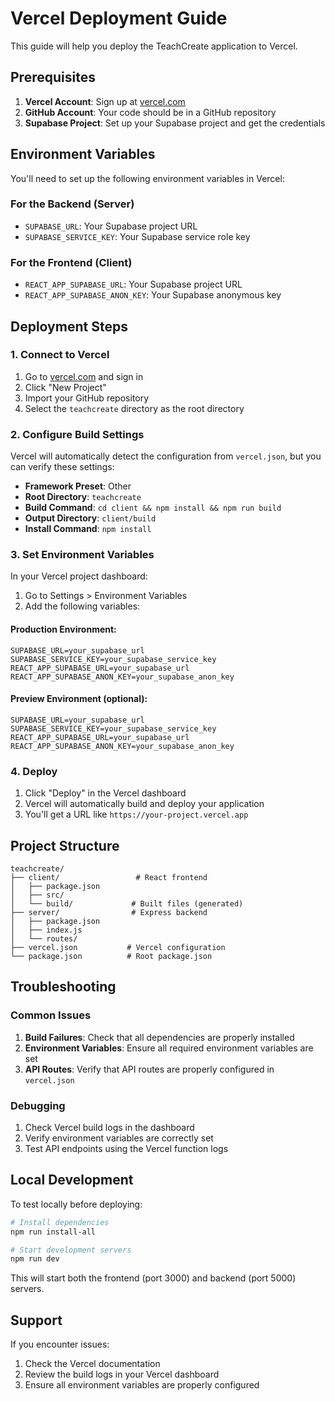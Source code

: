 # Vercel Deployment Guide

This guide will help you deploy the TeachCreate application to Vercel.

## Prerequisites

1. **Vercel Account**: Sign up at [vercel.com](https://vercel.com)
2. **GitHub Account**: Your code should be in a GitHub repository
3. **Supabase Project**: Set up your Supabase project and get the credentials

## Environment Variables

You'll need to set up the following environment variables in Vercel:

### For the Backend (Server)
- `SUPABASE_URL`: Your Supabase project URL
- `SUPABASE_SERVICE_KEY`: Your Supabase service role key

### For the Frontend (Client)
- `REACT_APP_SUPABASE_URL`: Your Supabase project URL
- `REACT_APP_SUPABASE_ANON_KEY`: Your Supabase anonymous key

## Deployment Steps

### 1. Connect to Vercel

1. Go to [vercel.com](https://vercel.com) and sign in
2. Click "New Project"
3. Import your GitHub repository
4. Select the `teachcreate` directory as the root directory

### 2. Configure Build Settings

Vercel will automatically detect the configuration from `vercel.json`, but you can verify these settings:

- **Framework Preset**: Other
- **Root Directory**: `teachcreate`
- **Build Command**: `cd client && npm install && npm run build`
- **Output Directory**: `client/build`
- **Install Command**: `npm install`

### 3. Set Environment Variables

In your Vercel project dashboard:

1. Go to Settings > Environment Variables
2. Add the following variables:

#### Production Environment:
```
SUPABASE_URL=your_supabase_url
SUPABASE_SERVICE_KEY=your_supabase_service_key
REACT_APP_SUPABASE_URL=your_supabase_url
REACT_APP_SUPABASE_ANON_KEY=your_supabase_anon_key
```

#### Preview Environment (optional):
```
SUPABASE_URL=your_supabase_url
SUPABASE_SERVICE_KEY=your_supabase_service_key
REACT_APP_SUPABASE_URL=your_supabase_url
REACT_APP_SUPABASE_ANON_KEY=your_supabase_anon_key
```

### 4. Deploy

1. Click "Deploy" in the Vercel dashboard
2. Vercel will automatically build and deploy your application
3. You'll get a URL like `https://your-project.vercel.app`

## Project Structure

```
teachcreate/
├── client/                 # React frontend
│   ├── package.json
│   ├── src/
│   └── build/             # Built files (generated)
├── server/                # Express backend
│   ├── package.json
│   ├── index.js
│   └── routes/
├── vercel.json           # Vercel configuration
└── package.json          # Root package.json
```

## Troubleshooting

### Common Issues

1. **Build Failures**: Check that all dependencies are properly installed
2. **Environment Variables**: Ensure all required environment variables are set
3. **API Routes**: Verify that API routes are properly configured in `vercel.json`

### Debugging

1. Check Vercel build logs in the dashboard
2. Verify environment variables are correctly set
3. Test API endpoints using the Vercel function logs

## Local Development

To test locally before deploying:

```bash
# Install dependencies
npm run install-all

# Start development servers
npm run dev
```

This will start both the frontend (port 3000) and backend (port 5000) servers.

## Support

If you encounter issues:
1. Check the Vercel documentation
2. Review the build logs in your Vercel dashboard
3. Ensure all environment variables are properly configured 